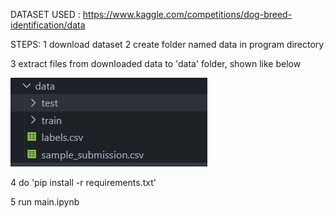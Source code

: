 DATASET USED : https://www.kaggle.com/competitions/dog-breed-identification/data

STEPS:
1	download dataset
2	create folder named data in program directory

3	extract files from downloaded data to 'data' folder, shown like below

![1710543225553](image/readme/1710543225553.png)

4	do 'pip install -r requirements.txt'

5	run main.ipynb
